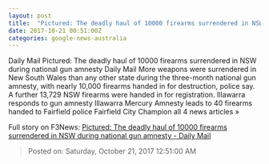 ```yaml
---
layout: post
title:  "Pictured: The deadly haul of 10000 firearms surrendered in NSW during national gun amnesty - Daily Mail"
date: 2017-10-21 00:51:00Z
categories: google-news-australia
---
```


Daily Mail Pictured: The deadly haul of 10000 firearms surrendered in NSW during national gun amnesty Daily Mail More weapons were surrendered in New South Wales than any other state during the three-month national gun amnesty, with nearly 10,000 firearms handed in for destruction, police say. A further 13,729 NSW firearms were handed in for registration. Illawarra responds to gun amnesty Illawarra Mercury Amnesty leads to 40 firearms handed to Fairfield police Fairfield City Champion all 4 news articles »


Full story on F3News: [Pictured: The deadly haul of 10000 firearms surrendered in NSW during national gun amnesty - Daily Mail](http://www.f3nws.com/n/zkS2TD)

> Posted on: Saturday, October 21, 2017 12:51:00 AM
